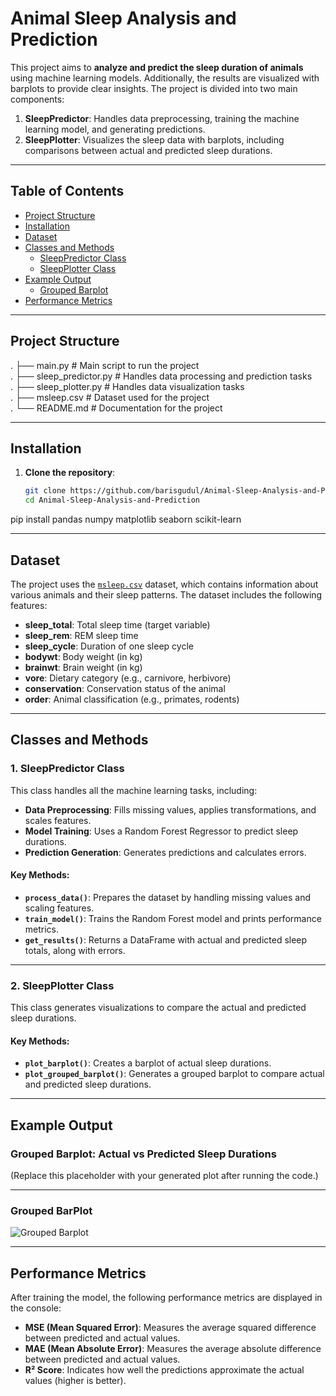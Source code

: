 # Animal Sleep Analysis and Prediction

This project aims to **analyze and predict the sleep duration of animals** using machine learning models. Additionally, the results are visualized with barplots to provide clear insights. The project is divided into two main components:

1. **SleepPredictor**: Handles data preprocessing, training the machine learning model, and generating predictions.
2. **SleepPlotter**: Visualizes the sleep data with barplots, including comparisons between actual and predicted sleep durations.

---

## Table of Contents

- [Project Structure](#project-structure)
- [Installation](#installation)
- [Dataset](#dataset)
- [Classes and Methods](#classes-and-methods)
  - [SleepPredictor Class](#1-sleeppredictor-class)
  - [SleepPlotter Class](#2-sleepplotter-class)
- [Example Output](#example-output)
  - [Grouped Barplot](#grouped-barplot)
- [Performance Metrics](#performance-metrics)


---

## Project Structure

. ├── main.py # Main script to run the project <br>
. ├── sleep_predictor.py # Handles data processing and prediction tasks <br>
. ├── sleep_plotter.py # Handles data visualization tasks <br>
. ├── msleep.csv # Dataset used for the project <br>
. └── README.md # Documentation for the project <br>


---

## Installation

1. **Clone the repository**:
   ```bash
   git clone https://github.com/barisgudul/Animal-Sleep-Analysis-and-Prediction.git
   cd Animal-Sleep-Analysis-and-Prediction

pip install pandas numpy matplotlib seaborn scikit-learn

---

## Dataset

The project uses the [`msleep.csv`](./msleep.csv) dataset, which contains information about various animals and their sleep patterns. The dataset includes the following features:

- **sleep_total**: Total sleep time (target variable)
- **sleep_rem**: REM sleep time
- **sleep_cycle**: Duration of one sleep cycle
- **bodywt**: Body weight (in kg)
- **brainwt**: Brain weight (in kg)
- **vore**: Dietary category (e.g., carnivore, herbivore)
- **conservation**: Conservation status of the animal
- **order**: Animal classification (e.g., primates, rodents)

---

## Classes and Methods

### 1. SleepPredictor Class

This class handles all the machine learning tasks, including:

- **Data Preprocessing**: Fills missing values, applies transformations, and scales features.
- **Model Training**: Uses a Random Forest Regressor to predict sleep durations.
- **Prediction Generation**: Generates predictions and calculates errors.

#### Key Methods:
- **`process_data()`**: Prepares the dataset by handling missing values and scaling features.
- **`train_model()`**: Trains the Random Forest model and prints performance metrics.
- **`get_results()`**: Returns a DataFrame with actual and predicted sleep totals, along with errors.

---

### 2. SleepPlotter Class

This class generates visualizations to compare the actual and predicted sleep durations.

#### Key Methods:
- **`plot_barplot()`**: Creates a barplot of actual sleep durations.
- **`plot_grouped_barplot()`**: Generates a grouped barplot to compare actual and predicted sleep durations.
---
## Example Output

### Grouped Barplot: Actual vs Predicted Sleep Durations  
(Replace this placeholder with your generated plot after running the code.)

---

### Grouped BarPlot
![Grouped Barplot](plot.png)

---

## Performance Metrics

After training the model, the following performance metrics are displayed in the console:

- **MSE (Mean Squared Error)**: Measures the average squared difference between predicted and actual values.
- **MAE (Mean Absolute Error)**: Measures the average absolute difference between predicted and actual values.
- **R² Score**: Indicates how well the predictions approximate the actual values (higher is better).
